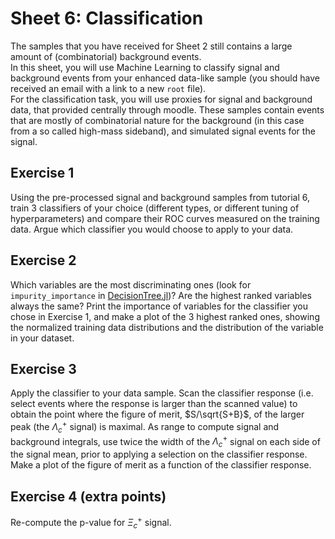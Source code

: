 # Sheet 6: Classification

The samples that you have received for Sheet 2 still contains a large amount of (combinatorial) background events. <br>
In this sheet, you will use Machine Learning to classify signal and background events from your enhanced data-like sample (you should have received an email with a link to a new `root` file). <br>
For the classification task, you will use proxies for signal and background data, that provided centrally through moodle.
These samples contain events that are mostly of combinatorial nature for the background (in this case from a so called high-mass sideband), and simulated signal events for the signal.

## Exercise 1

Using the pre-processed signal and background samples from tutorial 6, train 3 classifiers of your choice (different types, or different tuning of hyperparameters) and compare their ROC curves measured on the training data. Argue which classifier you would choose to apply to your data.

## Exercise 2

Which variables are the most discriminating ones (look for `impurity_importance` in [DecisionTree.jl](https://github.com/JuliaAI/DecisionTree.jl))? Are the highest ranked variables always the same? Print the importance of variables for the classifier you chose in Exercise 1, and make a plot of the 3 highest ranked ones, showing the normalized training data distributions and the distribution of the variable in your dataset.

## Exercise 3

Apply the classifier to your data sample. Scan the classifier response (i.e. select events where the response is larger than the scanned value) to obtain the point where the figure of merit, $S/\sqrt{S+B}$, of the larger peak (the $\Lambda_c^+$ signal) is maximal. As range to compute signal and background integrals, use twice the width of the $\Lambda_c^+$ signal on each side of the signal mean, prior to applying a selection on the classifier response.
Make a plot of the figure of merit as a function of the classifier response.

## Exercise 4 (extra points)

Re-compute the p-value for $\Xi_c^+$ signal.
